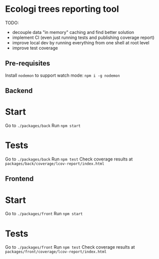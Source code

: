 # Ecologi trees reporting tool

TODO:
* decouple data "in memory" caching and find better solution
* implement CI (even just running tests and publishing coverage report)
* improve local dev by running everything from one shell at root level
* improve test coverage

## Pre-requisites

Install `nodemon` to support watch mode: `npm i -g nodemon`

## Backend

# Start
Go to `./packages/back`
Run `npm start`

# Tests
Go to `./packages/back`
Run `npm test`
Check coverage results at `packages/back/coverage/lcov-report/index.html`


## Frontend

# Start
Go to `./packages/front`
Run `npm start`

# Tests
Go to `./packages/front`
Run `npm test`
Check coverage results at `packages/front/coverage/lcov-report/index.html`
